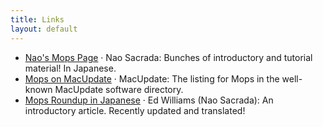 ```yaml
---
title: Links
layout: default
---
```


- [Nao's Mops Page](https://w.atwiki.jp/mopsprogramming/pages/1.html) · Nao Sacrada: Bunches of introductory and tutorial material! In Japanese.
- [Mops on MacUpdate](http://www.macupdate.com/info.php/id/11376) · MacUpdate: The listing for Mops in the well-known MacUpdate software directory.
- [Mops Roundup in Japanese](https://w.atwiki.jp/mopsprogramming/pages/13.html) · Ed Williams (Nao Sacrada): An introductory article. Recently updated and translated!
